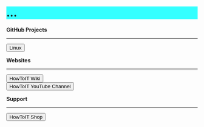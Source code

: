 <html>
  <head>
    <h1 style="background-color:rgb(51, 255, 255);">...</h1>
    <title>Title of the document</title>
  </head>
  <body>
   <p>
    <p><b>GitHub Projects</b></p>
   <hr>
   <button class="btn btn-success" onclick=" window.open('https://github.com/LoadingStill/Linux')','_blank')"> Linux </button>
   </p>
   <p><b>Websites</b></p>
   <hr>
   <button class="btn btn-success" onclick=" window.open('https://www.howtoit.wiki','_blank')"> HowToIT Wiki</button> 
  <br>
   <button class="btn btn-success" onclick=" window.open('https://www.youtube.com/channel/UCUzFtzmd4sLHOVTDylEoygQ','_blank')"> HowToIT YouTube Channel</button>
  <br>
   <p><b>Support</b></p>
   <hr>
   <button class="btn btn-success" onclick=" window.open('https://www.howtoit.shop','_blank')"> HowToIT Shop</button>
  </body>
</html>
